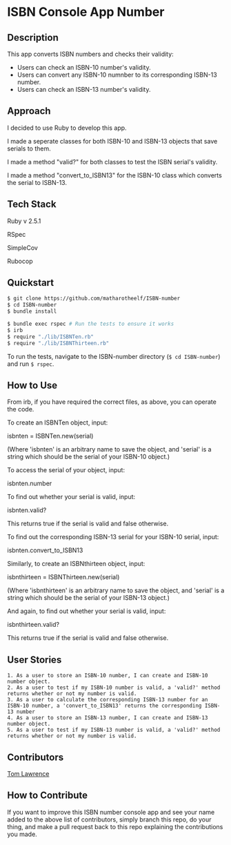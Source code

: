 # ISBN Console App Number

## Description

This app converts ISBN numbers and checks their validity:
*  Users can check an ISBN-10 number's validity.
*  Users can convert any ISBN-10 numnber to its corresponding ISBN-13 number.
*  Users can check an ISBN-13 number's validity.

## Approach

I decided to use Ruby to develop this app.

I made a seperate classes for both ISBN-10 and ISBN-13 objects that save serials to them.  

I made a method "valid?" for both classes to test the ISBN serial's validity.

I made a method "convert_to_ISBN13" for the ISBN-10 class which converts the serial to ISBN-13.


## Tech Stack
Ruby v 2.5.1

RSpec

SimpleCov

Rubocop

## Quickstart

```bash
$ git clone https://github.com/matharotheelf/ISBN-number
$ cd ISBN-number
$ bundle install

$ bundle exec rspec # Run the tests to ensure it works
$ irb
$ require "./lib/ISBNTen.rb"
$ require "./lib/ISBNThirteen.rb"
```
To run the tests, navigate to the ISBN-number directory (`$ cd ISBN-number`) and run `$ rspec`.

## How to Use

From irb, if you have required the correct files, as above, you can operate the code.

To create an ISBNTen object, input:

isbnten = ISBNTen.new(serial)

(Where 'isbnten' is an arbitrary name to save the object, and 'serial' is a string which should be the serial of your ISBN-10 object.)

To access the serial of your object, input:

isbnten.number

To find out whether your serial is valid, input:

isbnten.valid?

This returns true if the serial is valid and false otherwise.

To find out the corresponding ISBN-13 serial for your ISBN-10 serial, input:

isbnten.convert_to_ISBN13

Similarly, to create an ISBNthirteen object, input:

isbnthirteen = ISBNThirteen.new(serial)

(Where 'isbnthirteen' is an arbitrary name to save the object, and 'serial' is a string which should be the serial of your ISBN-13 object.)

And again, to find out whether your serial is valid, input:

isbnthirteen.valid?

This returns true if the serial is valid and false otherwise.

## User Stories
```
1. As a user to store an ISBN-10 number, I can create and ISBN-10 number object.
2. As a user to test if my ISBN-10 number is valid, a 'valid?' method returns whether or not my number is valid.
3. As a user to calculate the corresponding ISBN-13 number for an ISBN-10 number, a 'convert_to_ISBN13' returns the corresponding ISBN-13 number
4. As a user to store an ISBN-13 number, I can create and ISBN-13 number object.
5. As a user to test if my ISBN-13 number is valid, a 'valid?' method returns whether or not my number is valid.
```

## Contributors
 
[Tom Lawrence](https://github.com/matharotheelf)  
 
## How to Contribute

If you want to improve this ISBN number console app and see your name added to the above list of contributors, simply branch this repo, do your thing, and make a pull request back to this repo explaining the contributions you made.
